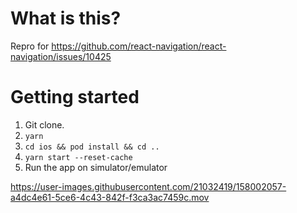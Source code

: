 # What is this?

Repro for https://github.com/react-navigation/react-navigation/issues/10425

# Getting started

1. Git clone.
2. `yarn`
3. `cd ios && pod install && cd ..`
4. `yarn start --reset-cache`
5. Run the app on simulator/emulator

https://user-images.githubusercontent.com/21032419/158002057-a4dc4e61-5ce6-4c43-842f-f3ca3ac7459c.mov

